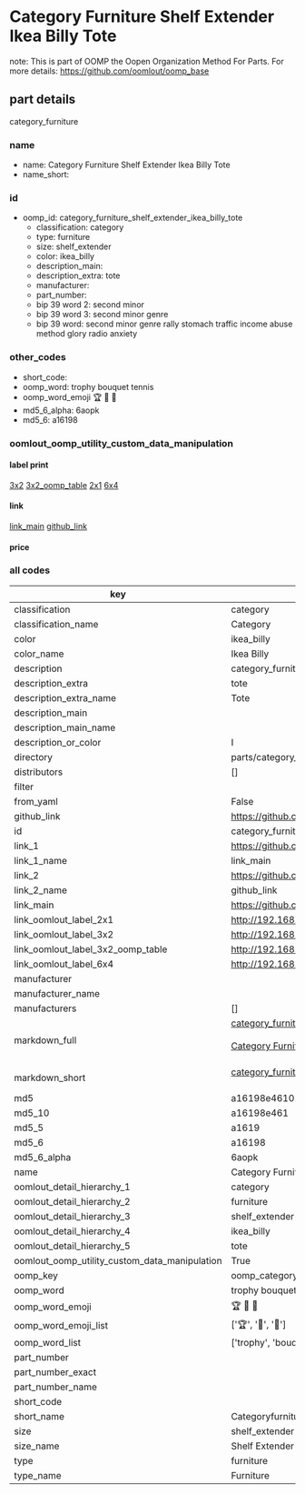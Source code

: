 # Category Furniture Shelf Extender Ikea Billy Tote  

note: This is part of OOMP the Oopen Organization Method For Parts. For more details: https://github.com/oomlout/oomp_base

##  part details



category_furniture

### name
* name: Category Furniture Shelf Extender Ikea Billy Tote
* name_short: 
### id
* oomp_id: category_furniture_shelf_extender_ikea_billy_tote
  * classification: category
  * type: furniture
  * size: shelf_extender
  * color: ikea_billy
  * description_main: 
  * description_extra: tote
  * manufacturer: 
  * part_number: 
  * bip 39 word 2: second minor
  * bip 39 word 3: second minor genre
  * bip 39 word: second minor genre rally stomach traffic income abuse method glory radio anxiety

### other_codes
* short_code: 
* oomp_word: trophy bouquet tennis
* oomp_word_emoji :trophy: :bouquet: :tennis:
* md5_6_alpha: 6aopk
* md5_6: a16198






### oomlout_oomp_utility_custom_data_manipulation
#### label print
[3x2](http://192.168.1.245:1112/?label=oomp%206aopk)
[3x2_oomp_table](http://192.168.1.107:1112/?label=oomp%206aopk)
[2x1](http://192.168.1.242:1112/?label=oomp%206aopk)
[6x4](http://192.168.1.55:1112/?label=oomp%206aopk)    

#### link

[link_main](https://github.com/oomlout/oomlout_oomp_current_version_messy/tree/main/parts/category_furniture_shelf_extender_ikea_billy_tote) [github_link](https://github.com/oomlout/oomlout_oomp_part_src/tree/main/parts/category_furniture_shelf_extender_ikea_billy_tote)                             

#### price







### all codes 
| key | value |  
| --- | --- |  
| classification | category |  
| classification_name | Category |  
| color | ikea_billy |  
| color_name | Ikea Billy |  
| description | category_furniture |  
| description_extra | tote |  
| description_extra_name | Tote |  
| description_main |  |  
| description_main_name |  |  
| description_or_color | I  |  
| directory | parts/category_furniture_shelf_extender_ikea_billy_tote |  
| distributors | [] |  
| filter |  |  
| from_yaml | False |  
| github_link | https://github.com/oomlout/oomlout_oomp_part_src/tree/main/parts/category_furniture_shelf_extender_ikea_billy_tote |  
| id | category_furniture_shelf_extender_ikea_billy_tote |  
| link_1 | https://github.com/oomlout/oomlout_oomp_current_version_messy/tree/main/parts/category_furniture_shelf_extender_ikea_billy_tote |  
| link_1_name | link_main |  
| link_2 | https://github.com/oomlout/oomlout_oomp_part_src/tree/main/parts/category_furniture_shelf_extender_ikea_billy_tote |  
| link_2_name | github_link |  
| link_main | https://github.com/oomlout/oomlout_oomp_current_version_messy/tree/main/parts/category_furniture_shelf_extender_ikea_billy_tote |  
| link_oomlout_label_2x1 | http://192.168.1.242:1112/?label=oomp%206aopk |  
| link_oomlout_label_3x2 | http://192.168.1.245:1112/?label=oomp%206aopk |  
| link_oomlout_label_3x2_oomp_table | http://192.168.1.107:1112/?label=oomp%206aopk |  
| link_oomlout_label_6x4 | http://192.168.1.55:1112/?label=oomp%206aopk |  
| manufacturer |  |  
| manufacturer_name |  |  
| manufacturers | [] |  
| markdown_full | [category_furniture_shelf_extender_ikea_billy_tote](https://github.com/oomlout/oomlout_oomp_current_version_messy/tree/main/parts/category_furniture_shelf_extender_ikea_billy_tote)<br>[](https://github.com/oomlout/oomlout_oomp_current_version_messy/tree/main/parts/category_furniture_shelf_extender_ikea_billy_tote)<br>[Category Furniture Shelf Extender Ikea Billy Tote](https://github.com/oomlout/oomlout_oomp_current_version_messy/tree/main/parts/category_furniture_shelf_extender_ikea_billy_tote)<br><br> |  
| markdown_short | [category_furniture_shelf_extender_ikea_billy_tote](https://github.com/oomlout/oomlout_oomp_current_version_messy/tree/main/parts/category_furniture_shelf_extender_ikea_billy_tote)<br><br> |  
| md5 | a16198e461012e539b6b1b14c2234e13 |  
| md5_10 | a16198e461 |  
| md5_5 | a1619 |  
| md5_6 | a16198 |  
| md5_6_alpha | 6aopk |  
| name | Category Furniture Shelf Extender Ikea Billy Tote |  
| oomlout_detail_hierarchy_1 | category |  
| oomlout_detail_hierarchy_2 | furniture |  
| oomlout_detail_hierarchy_3 | shelf_extender |  
| oomlout_detail_hierarchy_4 | ikea_billy |  
| oomlout_detail_hierarchy_5 | tote |  
| oomlout_oomp_utility_custom_data_manipulation | True |  
| oomp_key | oomp_category_furniture_shelf_extender_ikea_billy_tote |  
| oomp_word | trophy bouquet tennis |  
| oomp_word_emoji | :trophy: :bouquet: :tennis: |  
| oomp_word_emoji_list | [':trophy:', ':bouquet:', ':tennis:'] |  
| oomp_word_list | ['trophy', 'bouquet', 'tennis'] |  
| part_number |  |  
| part_number_exact |  |  
| part_number_name |  |  
| short_code |  |  
| short_name | Categoryfurniture |  
| size | shelf_extender |  
| size_name | Shelf Extender |  
| type | furniture |  
| type_name | Furniture |  
